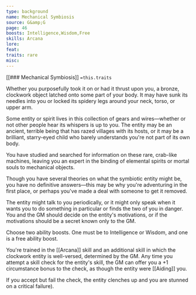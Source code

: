 ```yaml
---
type: background
name: Mechanical Symbiosis 
source: G&amp;G
page: 46
boosts: Intelligence,Wisdom,Free
skills: Arcana
lore: 
feat: 
traits: rare
misc: 
---
```


[[### Mechanical Symbiosis]]
`=this.traits`


Whether you purposefully took it on or had it thrust upon you, a bronze, clockwork object latched onto some part of your body. It may have sunk its needles into you or locked its spidery legs around your neck, torso, or upper arm.

Some entity or spirit lives in this collection of gears and wires—whether or not other people hear its whispers is up to you. The entity may be an ancient, terrible being that has razed villages with its hosts, or it may be a brilliant, starry-eyed child who barely understands you're not part of its own body.

You have studied and searched for information on these rare, crab-like machines, leaving you an expert in the binding of elemental spirits or mortal souls to mechanical objects.

Though you have several theories on what the symbiotic entity might be, you have no definitive answers—this may be why you're adventuring in the first place, or perhaps you've made a deal with someone to get it removed.

The entity might talk to you periodically, or it might only speak when it wants you to do something in particular or finds the two of you in danger. You and the GM should decide on the entity's motivations, or if the motivations should be a secret known only to the GM.

Choose two ability boosts. One must be to Intelligence or Wisdom, and one is a free ability boost.

You're trained in the [[Arcana]] skill and an additional skill in which the clockwork entity is well-versed, determined by the GM. Any time you attempt a skill check for the entity's skill, the GM can offer you a +1 circumstance bonus to the check, as though the entity were [[Aiding]] you.

If you accept but fail the check, the entity clenches up and you are stunned on a critical failure).


